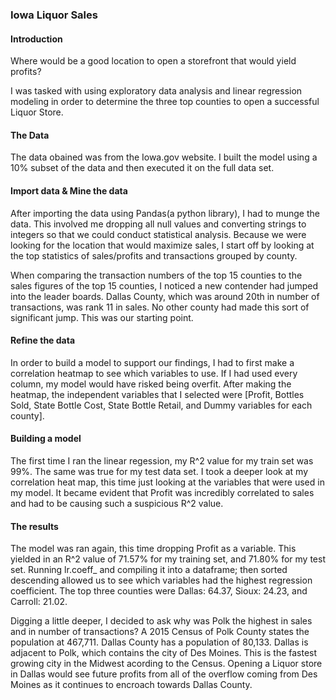 ### Iowa Liquor Sales


#### Introduction
Where would be a good location to open a storefront that would yield profits?

I was tasked with using exploratory data analysis and linear regression modeling in order to determine the three top counties to open a successful Liquor Store.
 
#### The Data

The data obained was from the Iowa.gov website. I built the model using a 10% subset of the data and then executed it on the full data set.

#### Import data & Mine the data

After importing the data using Pandas(a python library), I had to munge the data. This involved me dropping all null values and converting strings to integers so that we could conduct statistical analysis. Because we were looking for the location that would maximize sales, I start off by looking at the top statistics of sales/profits and transactions grouped by county. 

When comparing the transaction numbers of the top 15 counties to the sales figures of the top 15 counties, I noticed a new contender had jumped into the leader boards. Dallas County, which was around 20th in number of transactions, was rank 11 in sales. No other county had made this sort of significant jump. This was our starting point.

#### Refine the data

In order to build a model to support our findings, I had to first make a correlation heatmap to see which variables to use. If I had used every column, my model would have risked being overfit. After making the heatmap, the independent variables that I selected were [Profit, Bottles Sold, State Bottle Cost, State Bottle Retail, and Dummy variables for each county].


#### Building a model

The first time I ran the linear regession, my R^2 value for my train set was 99%. The same was true for my test data set. I took a deeper look at my correlation heat map, this time just looking at the variables that were used in my model. It became evident that Profit was incredibly correlated to sales and had to be causing such a suspicious R^2 value. 


#### The results

The model was ran again, this time dropping Profit as a variable. This yielded in an R^2 value of 71.57% for my training set, and 71.80% for my test set. Running lr.coeff_  and compiling it into a dataframe; then sorted descending allowed us to see which variables had the highest regression coefficient. The top three counties were Dallas: 64.37, Sioux: 24.23, and Carroll: 21.02.

Digging a little deeper, I decided to ask why was Polk the highest in sales and in number of transactions?
A 2015 Census of Polk County states the population at 467,711. Dallas County has a population of 80,133. Dallas is adjacent to Polk, which contains the city of Des Moines. This is the fastest growing city in the Midwest acording to the Census. Opening a Liquor store in Dallas would see future profits from all of the overflow coming from Des Moines as it continues to encroach towards Dallas County.

